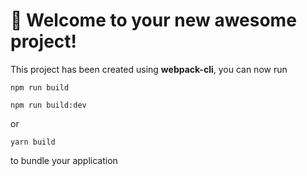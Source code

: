 # 🚀 Welcome to your new awesome project!

This project has been created using **webpack-cli**, you can now run

```
npm run build

npm run build:dev
```

or

```
yarn build
```

to bundle your application
